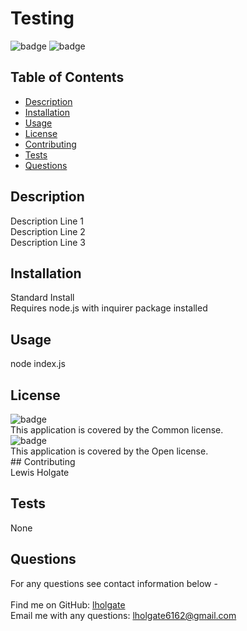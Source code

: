 # Testing
![badge](https://img.shields.io/badge/license-Common-brightgreen)
![badge](https://img.shields.io/badge/license-Open-brightgreen)
## Table of Contents
- [Description](#description)
- [Installation](#installation)
- [Usage](#usage)
- [License](#license)
- [Contributing](#contributing)
- [Tests](#tests)
- [Questions](#questions)
## Description
Description Line 1 <br />
Description Line 2 <br />
Description Line 3 <br />
## Installation
Standard Install <br />
Requires node.js with inquirer package installed <br />
## Usage
node index.js <br />
## License
![badge](https://img.shields.io/badge/license-Common-brightgreen)
<br />This application is covered by the Common license.
<br />![badge](https://img.shields.io/badge/license-Open-brightgreen)
<br />This application is covered by the Open license.
<br />## Contributing <br />
Lewis Holgate <br />
## Tests
None <br />
## Questions
For any questions see contact information below - <br />
<br />Find me on GitHub: [lholgate](https://github.com/lholgate)<br />
Email me with any questions: lholgate6162@gmail.com<br />
